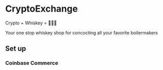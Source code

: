 # CryptoExchange

Crypto + Whiskey = 🚀🚀🚀

Your one stop whiskey shop for concocting all your favorite boilermakers


## Set up

### Coinbase Commerce